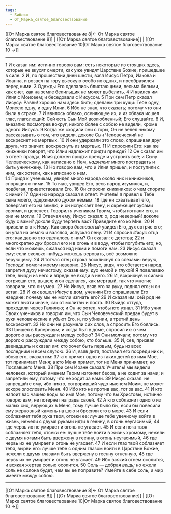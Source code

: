 ```yaml
---
tags:
  - Библия
  - От_Марка_святое_благовествование
---
```

[[От Марка святое благовествование 8|← От Марка святое благовествование 8]] | [[От Марка святое благовествование]] | [[От Марка святое благовествование 10|От Марка святое благовествование 10 →]]

---
1 И сказал им: истинно говорю вам: есть некоторые из стоящих здесь, которые не вкусят смерти, как уже увидят Царствие Божие, пришедшее в силе.
2 И, по прошествии дней шести, взял Иисус Петра, Иакова и Иоанна, и возвел на гору высокую особо их одних, и преобразился перед ними.
3 Одежды Его сделались блистающими, весьма белыми, как снег, как на земле белильщик не может выбелить.
4 И явился им Илия с Моисеем; и беседовали с Иисусом.
5 При сем Петр сказал Иисусу: Равви! хорошо нам здесь быть; сделаем три кущи: Тебе одну, Моисею одну, и одну Илии.
6 Ибо не знал, что сказать; потому что они были в страхе.
7 И явилось облако, осеняющее их, и из облака исшел глас, глаголющий: Сей есть Сын Мой возлюбленный; Его слушайте.
8 И, внезапно посмотрев вокруг, никого более с собою не видели, кроме одного Иисуса.
9 Когда же сходили они с горы, Он не велел никому рассказывать о том, что видели, доколе Сын Человеческий не воскреснет из мертвых.
10 И они удержали это слово, спрашивая друг друга, что значит: воскреснуть из мертвых.
11 И спросили Его: как же книжники говорят, что Илии надлежит придти прежде?
12 Он сказал им в ответ: правда, Илия должен придти прежде и устроить всё; и Сыну Человеческому, как написано о Нем, <I>надлежит</I> много пострадать и быть уничижену.
13 Но говорю вам, что и Илия пришел, и поступили с ним, как хотели, как написано о нем.<br>
14 Придя к ученикам, увидел много народа около них и книжников, спорящих с ними.
15 Тотчас, увидев Его, весь народ изумился, и, подбегая, приветствовали Его.
16 Он спросил книжников: о чем спорите с ними?
17 Один из народа сказал в ответ: Учитель! я привел к Тебе сына моего, одержимого духом немым:
18 где ни схватывает его, повергает его на землю, и он испускает пену, и скрежещет зубами своими, и цепенеет. Говорил я ученикам Твоим, чтобы изгнали его, и они не могли.
19 Отвечая ему, Иисус сказал: о, род неверный! доколе буду с вами? доколе буду терпеть вас? Приведите его ко Мне.
20 И привели его к Нему. Как скоро <I>бесноватый</I> увидел Его, дух сотряс его; он упал на землю и валялся, испуская пену.
21 И спросил <I>Иисус</I> отца его: как давно это сделалось с ним? Он сказал: с детства;
22 и многократно <I>дух</I> бросал его и в огонь и в воду, чтобы погубить его; но, если что можешь, сжалься над нами и помоги нам.
23 Иисус сказал ему: если сколько-нибудь можешь веровать, всё возможно верующему.
24 И тотчас отец отрока воскликнул со слезами: верую, Господи! помоги моему неверию.
25 Иисус, видя, что сбегается народ, запретил духу нечистому, сказав ему: дух немой и глухой! Я повелеваю тебе, выйди из него и впредь не входи в него.
26 И, вскрикнув и сильно сотрясши его, вышел; и он сделался, как мертвый, так что многие говорили, что он умер.
27 Но Иисус, взяв его за руку, поднял его; и он встал.
28 И как вошел <I>Иисус</I> в дом, ученики Его спрашивали Его наедине: почему мы не могли изгнать его?
29 И сказал им: сей род не может выйти иначе, как от молитвы и поста.
30 Выйдя оттуда, проходили через Галилею; и Он не хотел, чтобы кто узнал.
31 Ибо учил Своих учеников и говорил им, что Сын Человеческий предан будет в руки человеческие и убьют Его, и, по убиении, в третий день воскреснет.
32 Но они не разумели сих слов, а спросить Его боялись.<br>
33 Пришел в Капернаум; и когда был в доме, спросил их: о чем дорогою вы рассуждали между собою?
34 Они молчали; потому что дорогою рассуждали между собою, кто больше.
35 И, сев, призвал двенадцать и сказал им: кто хочет быть первым, будь из всех последним и всем слугою.
36 И, взяв дитя, поставил его посреди них и, обняв его, сказал им:
37 кто примет одно из таких детей во имя Мое, тот принимает Меня; а кто Меня примет, тот не Меня принимает, но Пославшего Меня.
38 При сем Иоанн сказал: Учитель! мы видели человека, который именем Твоим изгоняет бесов, а не ходит за нами; и запретили ему, потому что не ходит за нами.
39 Иисус сказал: не запрещайте ему, ибо никто, сотворивший чудо именем Моим, не может вскоре злословить Меня.
40 Ибо кто не против вас, тот за вас.
41 И кто напоит вас чашею воды во имя Мое, потому что вы Христовы, истинно говорю вам, не потеряет награды своей.
42 А кто соблазнит одного из малых сих, верующих в Меня, тому лучше было бы, если бы повесили ему жерновный камень на шею и бросили его в море.
43 И если соблазняет тебя рука твоя, отсеки ее: лучше тебе увечному войти в жизнь, нежели с двумя руками идти в геенну, в огонь неугасимый,
44 где червь их не умирает и огонь не угасает.
45 И если нога твоя соблазняет тебя, отсеки ее: лучше тебе войти в жизнь хромому, нежели с двумя ногами быть ввержену в геенну, в огонь неугасимый,
46 где червь их не умирает и огонь не угасает.
47 И если глаз твой соблазняет тебя, вырви его: лучше тебе с одним глазом войти в Царствие Божие, нежели с двумя глазами быть ввержену в геенну огненную,
48 где червь их не умирает и огонь не угасает.
49 Ибо всякий огнем осолится, и всякая жертва солью осолится.
50 Соль — добрая <I>вещь;</I> но ежели соль не солона будет, чем вы ее поправите? Имейте в себе соль, и мир имейте между собою.

---
[[От Марка святое благовествование 8|← От Марка святое благовествование 8]] | [[От Марка святое благовествование]] | [[От Марка святое благовествование 10|От Марка святое благовествование 10 →]]
